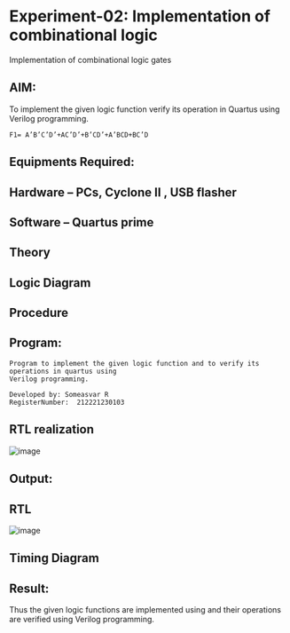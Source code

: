 # Experiment-02: Implementation of combinational logic
Implementation of combinational logic gates
 
## AIM:
To implement the given logic function verify its operation in Quartus using Verilog programming.
```
F1= A’B’C’D’+AC’D’+B’CD’+A’BCD+BC’D
```
 
 
 
## Equipments Required:
## Hardware – PCs, Cyclone II , USB flasher
## Software – Quartus prime


## Theory
 

## Logic Diagram

## Procedure

## Program:
```
Program to implement the given logic function and to verify its operations in quartus using
Verilog programming.

Developed by: Someasvar R
RegisterNumber:  212221230103
```
## RTL realization
![image](https://github.com/SOMEASVAR/Experiment--02-Implementation-of-combinational-logic-/assets/93434149/d395b283-1d45-4a3c-8a9a-cf8cbda4b891)


## Output:
## RTL
![image](https://github.com/SOMEASVAR/Experiment--02-Implementation-of-combinational-logic-/assets/93434149/1060774b-9df0-450f-8eec-6d6405cb2202)


## Timing Diagram
## Result:
Thus the given logic functions are implemented using  and their operations are verified using Verilog programming.
